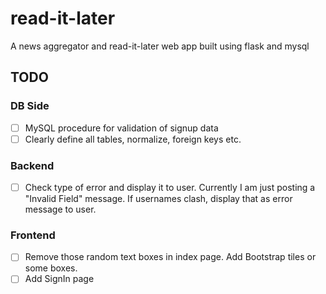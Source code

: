 # read-it-later
A news aggregator and read-it-later web app built using flask and mysql

## TODO

### DB Side
 - [ ] MySQL procedure for validation of signup data
 - [ ] Clearly define all tables, normalize, foreign keys etc.

### Backend 
 - [ ] Check type of error and display it to user. Currently I am just posting a "Invalid
   Field" message. If usernames clash, display that as error message to user.


### Frontend
 - [ ] Remove those random text boxes in index page. Add Bootstrap tiles or some
   boxes.
 - [ ] Add SignIn page
